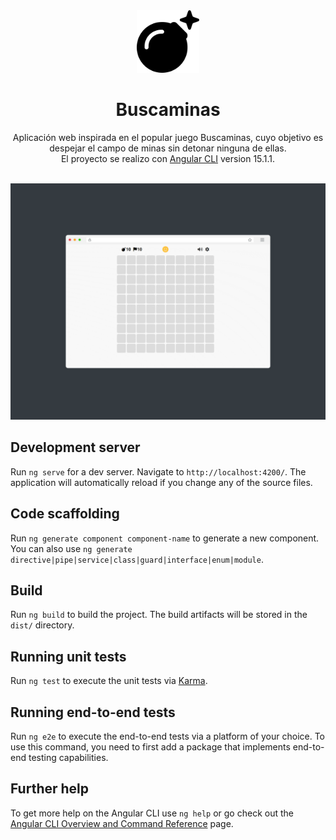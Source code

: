 <div align="center">
  <img alt="Logo" src="https://raw.githubusercontent.com/felipevogtf/Buscaminas/master/src/assets/icons/bomb.svg" width="100" />
</div>
<h1 align="center">
  Buscaminas
</h1>

<div align="center">
Aplicación web inspirada en el popular juego Buscaminas, cuyo objetivo es despejar el campo de minas sin detonar ninguna de ellas.
</br>
El proyecto se realizo con <a href="https://github.com/angular/angular-cli">Angular CLI</a> version 15.1.1.
</div>

</br>

<a href="https://felipevogtf.github.io/Buscaminas/">![demo](https://raw.githubusercontent.com/felipevogtf/Buscaminas/master/src/assets/demo.png)</a>

## Development server

Run `ng serve` for a dev server. Navigate to `http://localhost:4200/`. The application will automatically reload if you change any of the source files.

## Code scaffolding

Run `ng generate component component-name` to generate a new component. You can also use `ng generate directive|pipe|service|class|guard|interface|enum|module`.

## Build

Run `ng build` to build the project. The build artifacts will be stored in the `dist/` directory.

## Running unit tests

Run `ng test` to execute the unit tests via [Karma](https://karma-runner.github.io).

## Running end-to-end tests

Run `ng e2e` to execute the end-to-end tests via a platform of your choice. To use this command, you need to first add a package that implements end-to-end testing capabilities.

## Further help

To get more help on the Angular CLI use `ng help` or go check out the [Angular CLI Overview and Command Reference](https://angular.io/cli) page.

